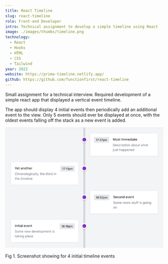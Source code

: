 ```yaml
---
title: React Timeline
slug: react-timeline
role: Front-end Developer
intro: Technical assignment to develop a simple timeline using React
image: ./images/thumbs/timeline.png
technology:
  - React
  - Hooks
  - HTML
  - CSS
  - Tailwind
year: 2022
website: https://prima-timeline.netlify.app/
github: https://github.com/functionfirst/react-timeline
---
```

Small assignment for a technical interview. Required development of a simple react app that displayed a vertical event timeline.

The app should display 4 initial events then periodically add an additional event to the view. Only 5 events should ever be displayed at once, with the oldest events falling off the stack as a new event is added.

[![Screenshot showing for 4 initial timeline events](./images/timeline1.png)](./images/timeline1.png)

<div class="-mt-10">
  <p class="text-sm text-grey-darkest">Fig 1. Screenshot showing for 4 initial timeline events</p>
</div>

